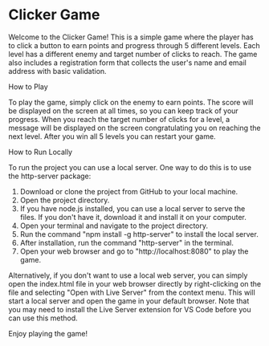 # Clicker Game

Welcome to the Clicker Game! This is a simple game where the player has to click a button to earn points and progress through 5 different levels. Each level has a different enemy and target number of clicks to reach. The game also includes a registration form that collects the user's name and email address with basic validation.

How to Play

To play the game, simply click on the enemy to earn points. The score will be displayed on the screen at all times, so you can keep track of your progress. When you reach the target number of clicks for a level, a message will be displayed on the screen congratulating you on reaching the next level. After you win all 5 levels you can restart your game.

How to Run Locally

To run the project you can use a local server. One way to do this is to use the http-server package:
1. Download or clone the project from GitHub to your local machine.
2. Open the project directory.
3. If you have node.js installed, you can use a local server to serve the files. If you don't have it, download it and install it on your computer.
4. Open your terminal and navigate to the project directory.
5. Run the command "npm install -g http-server" to install the local server.
6. After installation, run the command "http-server" in the terminal.
7. Open your web browser and go to "http://localhost:8080" to play the game.

Alternatively, if you don't want to use a local web server, you can simply open the index.html file in your web browser directly by right-clicking on the file and selecting "Open with Live Server" from the context menu. This will start a local server and open the game in your default browser. Note that you may need to install the Live Server extension for VS Code before you can use this method.

Enjoy playing the game!




